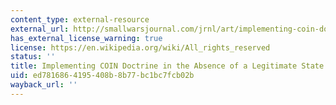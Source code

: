 ```yaml
---
content_type: external-resource
external_url: http://smallwarsjournal.com/jrnl/art/implementing-coin-doctrine-in-the-absence-of-a-legitimate-state?page=1
has_external_license_warning: true
license: https://en.wikipedia.org/wiki/All_rights_reserved
status: ''
title: Implementing COIN Doctrine in the Absence of a Legitimate State
uid: ed781686-4195-408b-8b77-bc1bc7fcb02b
wayback_url: ''
---
```

